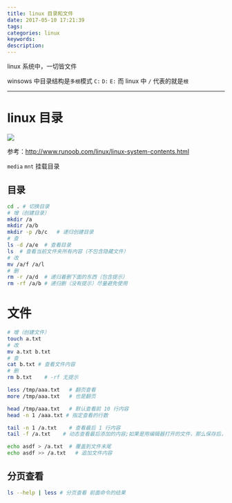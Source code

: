 ```yaml
---
title: linux 目录和文件
date: 2017-05-10 17:21:39
tags:
categories: linux
keywords:
description:
---
```


linux 系统中，一切皆文件

winsows 中目录结构是`多根`模式 `C:` `D:` `E:`
而 linux 中 `/` 代表的就是`根`

---

<!-- more -->

# linux 目录

![](https://i.imgur.com/27572It.jpg)

参考：http://www.runoob.com/linux/linux-system-contents.html



`media` `mnt` 挂载目录


## 目录

```sh
cd . # 切换目录
# 增（创建目录）
mkdir /a
mkdir /a/b
mkdir -p /b/c   # 递归创建目录
# 查
ls -d /a/e  # 查看目录
ls  # 查看当前文件夹所有内容（不包含隐藏文件）
# 改
mv /a/f /a/l
# 删
rm -r /a/d  # 递归着删下面的东西（包含提示）
rm -rf /a/b # 递归删（没有提示）尽量避免使用
```

# 文件

```sh
# 增（创建文件）
touch a.txt
# 改
mv a.txt b.txt
# 查
cat b.txt # 查看文件内容
# 删
rm b.txt    # -rf 无提示

less /tmp/aaa.txt   # 翻页查看
more /tmp/aaa.txt   # 也是翻页

head /tmp/aaa.txt   # 默认查看前 10 行内容
head -n 1 /aaa.txt # 指定查看的行数

tail -n 1 /a.txt    # 查看最后 1 行内容
tail -f /a.txt    # 动态查看最后添加的内容;如果是用编辑器打开的文件，那么保存后，这个命令看到的是这个文件的所有内容，打开文件这个操作是把文件所有的内容加载到内存，保存的时候是覆盖写进去。

echo asdf > /a.txt  # 覆盖到文件末尾
echo asdf >> /a.txt   # 追加文件内容


```

## 分页查看

```sh
ls --help | less # 分页查看 前面命令的结果
```


